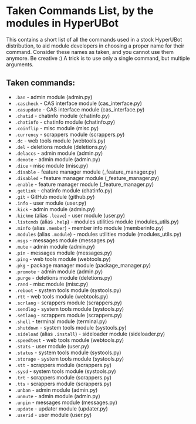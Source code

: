 # Taken Commands List, by the modules in HyperUBot

This contains a short list of all the commands used in a stock HyperUBot distribution, to aid module developers in choosing a proper name for their command. Consider these names as taken, and you cannot use them anymore. Be creative :) A trick is to use only a single command, but multiple arguments.

## Taken commands:

- `.ban` - admin module (admin.py)
- `.cascheck` - CAS interface module (cas_interface.py)
- `.casupdate` - CAS interface module (cas_interface.py)
- `.chatid` - chatinfo module (chatinfo.py)
- `.chatinfo` - chatinfo module (chatinfo.py)
- `.coinflip` - misc module (misc.py)
- `.currency` - scrappers module (scrappers.py)
- `.dc` - web tools module (webtools.py)
- `.del` - deletions module (deletions.py)
- `.delaccs` - admin module (admin.py)
- `.demote` - admin module (admin.py)
- `.dice` - misc module (misc.py)
- `.disable` - feature manager module (_feature_manager.py)
- `.disabled` - feature manager module (_feature_manager.py)
- `.enable` - feature manager module (_feature_manager.py)
- `.getlink` - chatinfo module (chatinfo.py)
- `.git` - GitHub module (github.py)
- `.info` - user module (user.py)
- `.kick` - admin module (admin.py)
- `.kickme` (alias `.leave`) - user module (user.py)
- `.listcmds` (alias `.help`) - modules utilities module (modules_utils.py)
- `.minfo` (alias `.member`) - member info module (memberinfo.py)
- `.modules` (alias `.module`) - modules utilities module (modules_utils.py)
- `.msgs` - messages module (messages.py)
- `.mute` - admin module (admin.py)
- `.pin` - messages module (messages.py)
- `.ping` - web tools module (webtools.py)
- `.pkg` - package manager module (package_manager.py)
- `.promote` - admin module (admin.py)
- `.purge` - deletions module (deletions.py)
- `.rand` - misc module (misc.py)
- `.reboot` - system tools module (systools.py)
- `.rtt` - web tools module (webtools.py)
- `.scrlang` - scrappers module (scrappers.py)
- `.sendlog` - system tools module (systools.py)
- `.setlang` - scrappers module (scrappers.py)
- `.shell` - terminal module (terminal.py)
- `.shutdown` - system tools module (systools.py)
- `.sideload` (alias `.install`) - sideloader module (sideloader.py)
- `.speedtest` - web tools module (webtools.py)
- `.stats` - user module (user.py)
- `.status` - system tools module (systools.py)
- `.storage` - system tools module (systools.py)
- `.stt` - scrappers module (scrappers.py)
- `.sysd` - system tools module (systools.py)
- `.trt` - scrappers module (scrappers.py)
- `.tts` - scrappers module (scrappers.py)
- `.unban` - admin module (admin.py)
- `.unmute` - admin module (admin.py)
- `.unpin` - messages module (messages.py)
- `.update` - updater module (updater.py)
- `.userid` - user module (user.py)
